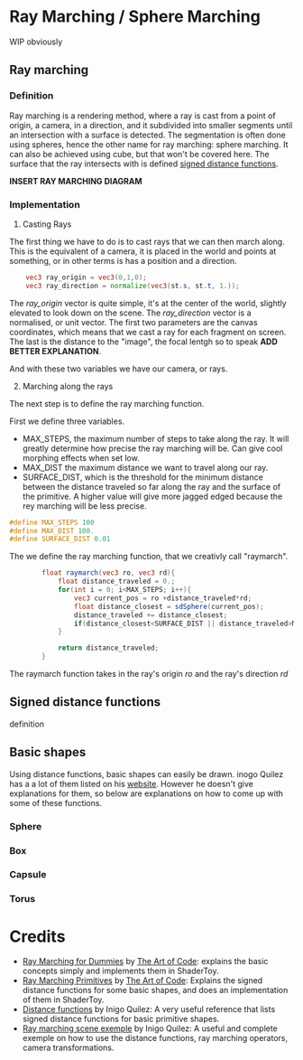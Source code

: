 # Ray Marching / Sphere Marching
WIP obviously
## Ray marching
### Definition
Ray marching is a rendering method, where a ray is cast from a point of origin, a camera, in a direction, and it subdivided into smaller segments until an intersection with a surface is detected. 
The segmentation is often done using spheres, hence the other name for ray marching: sphere marching. It can also be achieved using cube, but that won't be covered here.
The surface that the ray intersects with is defined [signed distance functions](https://en.wikipedia.org/wiki/Signed_distance_function).

__INSERT RAY MARCHING DIAGRAM__ 

### Implementation
1. Casting Rays

The first thing we have to do is to cast rays that we can then march along. This is the equivalent of a camera, it is placed in the world and points at something, or in other terms is has a position and a direction.
```glsl
    vec3 ray_origin = vec3(0,1,0);
    vec3 ray_direction = normalize(vec3(st.s, st.t, 1.));
```
The _ray_origin_ vector is quite simple, it's at the center of the world, slightly elevated to look down on the scene.
The _ray_direction_ vector is a normalised, or unit vector. The first two parameters are the canvas coordinates, which means that we cast a ray for each fragment on screen. The last is the distance to the "image", the focal lentgh so to speak __ADD BETTER EXPLANATION__.

And with these two variables we have our camera, or rays.

2. Marching along the rays

The next step is to define the ray marching function. 

First we define three variables.
-  MAX_STEPS, the maximum number of steps to take along the ray. It will greatly determine how precise the ray marching will be. Can give cool morphing effects when set low.
- MAX_DIST the maximum distance we want to travel along our ray.
- SURFACE_DIST, which is the threshold for the minimum distance between the distance traveled so far along the ray and the surface of the primitive. A higher value will give more jagged edged because the rey marching will be less precise.

``` c
#define MAX_STEPS 100
#define MAX_DIST 100.
#define SURFACE_DIST 0.01
```

The we define the ray marching function, that we creativly call "raymarch".

``` glsl
        float raymarch(vec3 ro, vec3 rd){
            float distance_traveled = 0.;
            for(int i = 0; i<MAX_STEPS; i++){
                vec3 current_pos = ro +distance_traveled*rd;
                float distance_closest = sdSphere(current_pos);
                distance_traveled += distance_closest;
                if(distance_closest<SURFACE_DIST || distance_traveled>MAX_DIST){break;}
            }

            return distance_traveled;
        }
```
The raymarch function takes in the ray's origin _ro_ and the ray's direction _rd_



## Signed distance functions
definition
## Basic shapes
Using distance functions, basic shapes can easily be drawn. inogo Quilez has a a lot of them listed on his [website](https://iquilezles.org/articles/distfunctions/). However he doesn't give explanations for them, so below are explanations on how to come up with some of these functions.
### Sphere
### Box
### Capsule
### Torus

# Credits
- [Ray Marching for Dummies](https://www.youtube.com/watch?v=PGtv-dBi2wE) by [The Art of Code](https://www.youtube.com/c/TheArtofCodeIsCool): explains the basic concepts simply and implements them in ShaderToy.
- [Ray Marching Primitives](https://www.shadertoy.com/view/wdf3zl) by [The Art of Code](https://www.youtube.com/c/TheArtofCodeIsCool): Explains the signed distance functions for some basic shapes, and does an implementation of them in ShaderToy.
- [Distance functions](https://iquilezles.org/articles/distfunctions/) by Inigo Quilez: A very useful reference that lists signed distance functions for basic primitive shapes.
- [Ray marching scene exemple](https://www.shadertoy.com/view/Xds3zN) by Inigo Quilez: A useful and complete exemple on how to use the distance functions, ray marching operators, camera transformations.